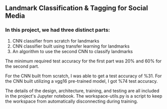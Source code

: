## Landmark Classification & Tagging for Social Media

### In this project, we had three distinct parts: 

1) CNN classifier from scratch for landmarks
2) CNN classifier built using transfer learning for landmarks
3) An algorithm to use the second CNN to classify landmarks

The minimum required test accuracy for the first part was 20% and 60% for the second part.

For the CNN built from scratch, I was able to get a test accuracy of %31. For the CNN built utilizing a vgg16 pre-trained model, I got %74 test accuracy. 

The details of the design, architecture, training, and testing are all included in the project's Jupyter notebook. The workspace-utils.py is a script to keep the workspace from automatically disconnecting during training. 
